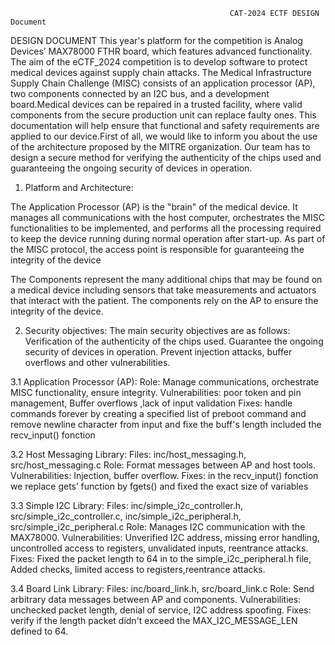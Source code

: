                                                      CAT-2024 ECTF DESIGN Document

   DESIGN DOCUMENT
This year's platform for the competition is Analog Devices’ MAX78000 FTHR board, which features advanced functionality. The aim of the eCTF_2024 competition is to develop software to protect medical devices against supply chain attacks.
The Medical Infrastructure Supply Chain Challenge (MISC) consists of an application processor (AP), two components connected by an I2C bus, and a development board.Medical devices can be repaired in a trusted facility, where valid components from the secure production unit can replace faulty ones.
This documentation will help ensure that functional and safety requirements are applied to our device.First of all, we would like to inform you about the use of the architecture proposed by the MITRE organization.
Our team has to design a secure method for verifying the authenticity of the chips used and guaranteeing the ongoing security of devices in operation.

1. Platform and Architecture:

The Application Processor (AP) is the "brain" of the medical device. It manages all communications with the host computer, orchestrates the MISC functionalities to be implemented, and performs all the processing required to keep the device running during normal operation after start-up. As part of the MISC protocol, the access point is responsible for guaranteeing the integrity of the device

The Components represent the many additional chips that may be found on a medical device including sensors that take measurements and actuators that interact with the patient. The components rely on the AP to ensure the integrity of the device.

	



2. Security objectives:
The main security objectives are as follows:
Verification of the authenticity of the chips used.
Guarantee the ongoing security of devices in operation.
Prevent injection attacks, buffer overflows and other vulnerabilities. 

3.1 Application Processor (AP):
Role: Manage communications, orchestrate MISC functionality, ensure integrity.
Vulnerabilities: poor token and pin management, Buffer overflows ,lack of input validation 
Fixes: handle commands forever by creating a specified list of preboot command and remove newline character from input and fixe the buff's length included the recv_input() fonction 


3.2 Host Messaging Library:
Files: inc/host_messaging.h, src/host_messaging.c
Role: Format messages between AP and host tools.
Vulnerabilities: Injection, buffer overflow.
Fixes: in the recv_input() fonction we replace gets’ function by fgets() and fixed the exact size of variables 


3.3 Simple I2C Library:
Files: inc/simple_i2c_controller.h, src/simple_i2c_controller.c, inc/simple_i2c_peripheral.h, src/simple_i2c_peripheral.c
Role: Manages I2C communication with the MAX78000.
Vulnerabilities: Unverified I2C address, missing error handling, uncontrolled access to registers, unvalidated inputs, reentrance attacks.
Fixes: Fixed the packet length to 64 in to the simple_i2c_peripheral.h file, Added checks, limited access to registers,reentrance attacks.


3.4 Board Link Library:
Files: inc/board_link.h, src/board_link.c
Role: Send arbitrary data messages between AP and components.
Vulnerabilities: unchecked packet length, denial of service, I2C address spoofing.
Fixes: verify if the length  packet didn't exceed the MAX_I2C_MESSAGE_LEN defined to 64.





